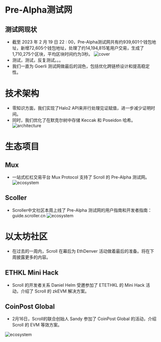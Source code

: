 

# Pre-Alpha测试网

## 测试网现状

- 截至 2023 年 2 月 19 日 22 : 00，Pre-Alpha测试网共有约939,601个钱包地址，新增72,605个钱包地址，处理了约14,194,815笔用户交易，生成了1,710,275个区块，平均区块时间约为3秒。
![cover](3-0.png)
- 测试，测试，反复测试。。。
- 我们一直为 Goerli 测试网做最后的润色，包括优化跨链桥设计和提高稳定性。



# 技术架构

- 零知识方面，我们实现了Halo2 API来并行处理见证赋值，进一步减少证明时间。
- 同时，我们优化了在默克尔树中存储 Keccak 和 Poseidon 哈希。 
![architecture](3-1.png)


# 生态项目

## Mux
- 一站式杠杠交易平台 Mux Protocol 支持了 Scroll 的 Pre-Alpha 测试网。
![ecosystem](3-2.png)


## Scoller
- Scroller中文社区本周上线了 Pre-Alpha 测试网的用户指南和开发者指南：guide.scroller.cn
![ecosystem](3-3.png)



# 以太坊社区

- 在过去的一周内，Scroll 在幕后为 EthDenver 活动做着最后的准备。将在下周披露更多的内容。

## ETHKL Mini Hack

- Scroll 的开发者关系 Daniel Helm 受邀参加了 ETETHKL 的 Mini Hack 活动，介绍了 Scroll 的 zkEVM 解决方案。



## CoinPost Global
- 2月16日，Scroll的联合创始人 Sandy 参加了 CoinPost Global 的活动，介绍 Scroll 的 EVM 等效方案。

![ecosystem](3-4.png)
